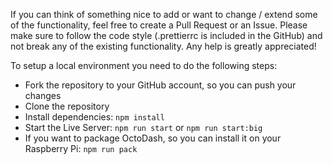If you can think of something nice to add or want to change / extend some of the functionality, feel free to create a Pull Request or an Issue. Please make sure to follow the code style (.prettierrc is included in the GitHub) and not break any of the existing functionality. Any help is greatly appreciated!

To setup a local environment you need to do the following steps:
- Fork the repository to your GitHub account, so you can push your changes
- Clone the repository
- Install dependencies: `npm install`
- Start the Live Server: `npm run start` or `npm run start:big`
- If you want to package OctoDash, so you can install it on your Raspberry Pi: `npm run pack`
